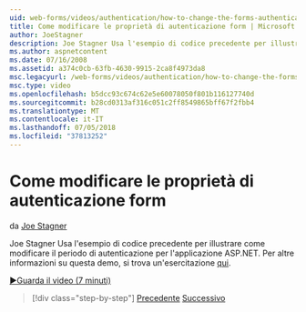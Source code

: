 ```yaml
---
uid: web-forms/videos/authentication/how-to-change-the-forms-authentication-properties
title: Come modificare le proprietà di autenticazione form | Microsoft Docs
author: JoeStagner
description: Joe Stagner Usa l'esempio di codice precedente per illustrare come modificare il periodo di autenticazione per l'applicazione ASP.NET. Per ulteriori informazioni sulla posizione...
ms.author: aspnetcontent
ms.date: 07/16/2008
ms.assetid: a374c0cb-63fb-4630-9915-2ca8f4973da8
msc.legacyurl: /web-forms/videos/authentication/how-to-change-the-forms-authentication-properties
msc.type: video
ms.openlocfilehash: b5dcc93c674c62e5e60078050f801b116127740d
ms.sourcegitcommit: b28cd0313af316c051c2ff8549865bff67f2fbb4
ms.translationtype: MT
ms.contentlocale: it-IT
ms.lasthandoff: 07/05/2018
ms.locfileid: "37813252"
---
```

<a name="how-to-change-the-forms-authentication-properties"></a>Come modificare le proprietà di autenticazione form
====================
da [Joe Stagner](https://github.com/JoeStagner)

Joe Stagner Usa l'esempio di codice precedente per illustrare come modificare il periodo di autenticazione per l'applicazione ASP.NET. Per altre informazioni su questa demo, si trova un'esercitazione [qui](../../overview/older-versions-security/introduction/forms-authentication-configuration-and-advanced-topics-vb.md).

[&#9654;Guarda il video (7 minuti)](https://channel9.msdn.com/Blogs/ASP-NET-Site-Videos/how-to-change-the-forms-authentication-properties)

> [!div class="step-by-step"]
> [Precedente](using-basic-forms-authentication-in-aspnet.md)
> [Successivo](how-to-setup-and-use-cookie-less-authentication-in-an-aspnet-application.md)
